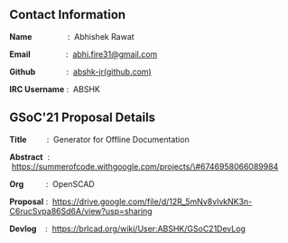 ## Contact Information

**Name**                :  Abhishek Rawat

**Email**                :  <abhi.fire31@gmail.com>

**Github**              :
 [abshk-jr(github.com)](https://github.com/abshk-jr/)

**IRC Username** :  ABSHK

## GSoC'21 Proposal Details

**Title**         :  Generator for Offline Documentation

**Abstract**  :
 https://summerofcode.withgoogle.com/projects/\#6746958066089984

**Org**          :  OpenSCAD

**Proposal** :
 https://drive.google.com/file/d/12R_5mNv8vlvkNK3n-C6rucSvpa86Sd6A/view?usp=sharing

**Devlog**    :  https://brlcad.org/wiki/User:ABSHK/GSoC21DevLog
